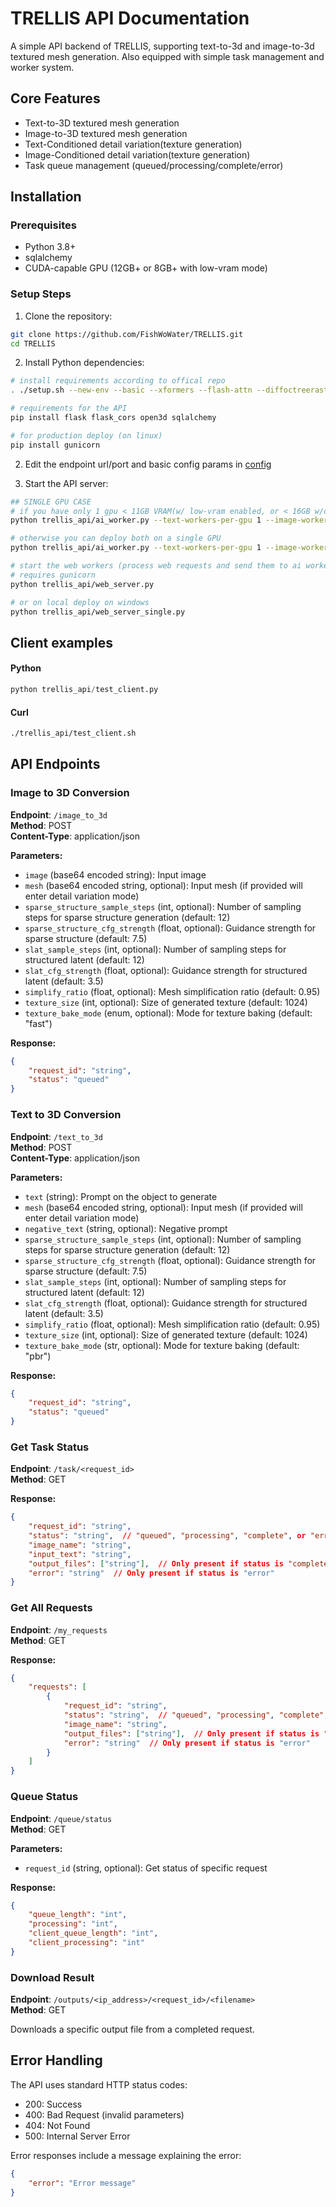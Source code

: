 # TRELLIS API Documentation
A simple API backend of TRELLIS, supporting text-to-3d and image-to-3d textured mesh generation. Also equipped with simple task management and worker system. 

## Core Features 
* Text-to-3D textured mesh generation 
* Image-to-3D textured mesh generation 
* Text-Conditioned detail variation(texture generation)
* Image-Conditioned detail variation(texture generation)
* Task queue management (queued/processing/complete/error)

## Installation

### Prerequisites
- Python 3.8+
- sqlalchemy
- CUDA-capable GPU (12GB+ or 8GB+ with low-vram mode)

### Setup Steps

1. Clone the repository:
```bash
git clone https://github.com/FishWoWater/TRELLIS.git
cd TRELLIS
```

2. Install Python dependencies:
```bash
# install requirements according to offical repo
. ./setup.sh --new-env --basic --xformers --flash-attn --diffoctreerast --spconv --mipgaussian --kaolin --nvdiffrast

# requirements for the API 
pip install flask flask_cors open3d sqlalchemy

# for production deploy (on linux)
pip install gunicorn 
```

2. Edit the endpoint url/port and basic config params in [config](trellis_api/config.py)

3. Start the API server:
```bash
## SINGLE GPU CASE  
# if you have only 1 gpu < 11GB VRAM(w/ low-vram enabled, or < 16GB w/o low-vram mode enabled), you can launch either of them (NOT BOTH), otherwise you can launch both
python trellis_api/ai_worker.py --text-workers-per-gpu 1 --image-workers-per-gpu 0

# otherwise you can deploy both on a single GPU 
python trellis_api/ai_worker.py --text-workers-per-gpu 1 --image-workers-per-gpu 1 --allow-mixed-workers

# start the web workers (process web requests and send them to ai workers)
# requires gunicorn 
python trellis_api/web_server.py 

# or on local deploy on windows 
python trellis_api/web_server_single.py
```

## Client examples 
#### Python
```python 
python trellis_api/test_client.py
```

#### Curl 
```bash
./trellis_api/test_client.sh
```

## API Endpoints

### Image to 3D Conversion
**Endpoint**: `/image_to_3d`  
**Method**: POST  
**Content-Type**: application/json

**Parameters:**
- `image` (base64 encoded string): Input image
- `mesh` (base64 encoded string, optional): Input mesh (if provided will enter detail variation mode)
- `sparse_structure_sample_steps` (int, optional): Number of sampling steps for sparse structure generation (default: 12)
- `sparse_structure_cfg_strength` (float, optional): Guidance strength for sparse structure (default: 7.5)
- `slat_sample_steps` (int, optional): Number of sampling steps for structured latent (default: 12)
- `slat_cfg_strength` (float, optional): Guidance strength for structured latent (default: 3.5)
- `simplify_ratio` (float, optional): Mesh simplification ratio (default: 0.95)
- `texture_size` (int, optional): Size of generated texture (default: 1024)
- `texture_bake_mode` (enum, optional): Mode for texture baking (default: "fast")

**Response:**
```json
{
    "request_id": "string",
    "status": "queued"
}
```

### Text to 3D Conversion
**Endpoint**: `/text_to_3d`  
**Method**: POST  
**Content-Type**: application/json

**Parameters:**
- `text` (string): Prompt on the object to generate
- `mesh` (base64 encoded string, optional): Input mesh (if provided will enter detail variation mode)
- `negative_text` (string, optional): Negative prompt
- `sparse_structure_sample_steps` (int, optional): Number of sampling steps for sparse structure generation (default: 12)
- `sparse_structure_cfg_strength` (float, optional): Guidance strength for sparse structure (default: 7.5)
- `slat_sample_steps` (int, optional): Number of sampling steps for structured latent (default: 12)
- `slat_cfg_strength` (float, optional): Guidance strength for structured latent (default: 3.5)
- `simplify_ratio` (float, optional): Mesh simplification ratio (default: 0.95)
- `texture_size` (int, optional): Size of generated texture (default: 1024)
- `texture_bake_mode` (str, optional): Mode for texture baking (default: "pbr")

**Response:**
```json
{
    "request_id": "string",
    "status": "queued"
}
```
### Get Task Status
**Endpoint**: `/task/<request_id>`  
**Method**: GET

**Response:**
```json
{
    "request_id": "string",
    "status": "string",  // "queued", "processing", "complete", or "error"
    "image_name": "string",
    "input_text": "string", 
    "output_files": ["string"],  // Only present if status is "complete"
    "error": "string"  // Only present if status is "error"
}
```

### Get All Requests
**Endpoint**: `/my_requests`  
**Method**: GET

**Response:**
```json
{
    "requests": [
        {
            "request_id": "string",
            "status": "string",  // "queued", "processing", "complete", or "error"
            "image_name": "string",
            "output_files": ["string"],  // Only present if status is "complete"
            "error": "string"  // Only present if status is "error"
        }
    ]
}
```

### Queue Status
**Endpoint**: `/queue/status`  
**Method**: GET

**Parameters:**
- `request_id` (string, optional): Get status of specific request

**Response:**
```json
{
    "queue_length": "int",
    "processing": "int",
    "client_queue_length": "int",
    "client_processing": "int"
}
```

### Download Result
**Endpoint**: `/outputs/<ip_address>/<request_id>/<filename>`  
**Method**: GET

Downloads a specific output file from a completed request.

## Error Handling

The API uses standard HTTP status codes:
- 200: Success
- 400: Bad Request (invalid parameters)
- 404: Not Found
- 500: Internal Server Error

Error responses include a message explaining the error:
```json
{
    "error": "Error message"
}
```

